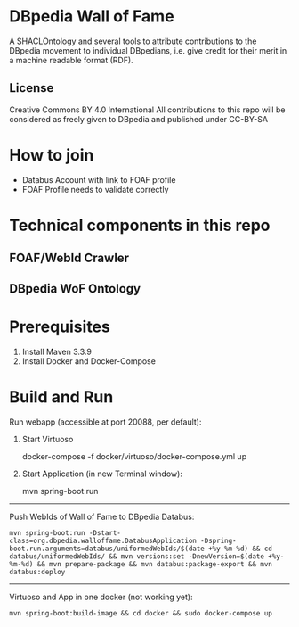 # DBpedia Wall of Fame
A SHACLOntology and several tools to attribute contributions to the DBpedia movement to individual DBpedians, i.e. give credit for their merit in a machine readable format (RDF).  

## License
Creative Commons BY 4.0 International
All contributions to this repo will be considered as freely given to DBpedia and published under CC-BY-SA

# How to join
* Databus Account with link to FOAF profile
* FOAF Profile needs to validate correctly


# Technical components in this repo

## FOAF/WebId Crawler 

## DBpedia WoF Ontology


# Prerequisites
1. Install Maven 3.3.9
2. Install Docker and Docker-Compose
    
# Build and Run

Run webapp (accessible at port 20088, per default):

1. Start Virtuoso 

   
    docker-compose -f docker/virtuoso/docker-compose.yml up

2. Start Application (in new Terminal window):


    mvn spring-boot:run

--------------------------------

Push WebIds of Wall of Fame to DBpedia Databus:

    mvn spring-boot:run -Dstart-class=org.dbpedia.walloffame.DatabusApplication -Dspring-boot.run.arguments=databus/uniformedWebIds/$(date +%y-%m-%d) && cd databus/uniformedWebIds/ && mvn versions:set -DnewVersion=$(date +%y-%m-%d) && mvn prepare-package && mvn databus:package-export && mvn databus:deploy

--------------------------------

Virtuoso and App in one docker (not working yet):

    mvn spring-boot:build-image && cd docker && sudo docker-compose up